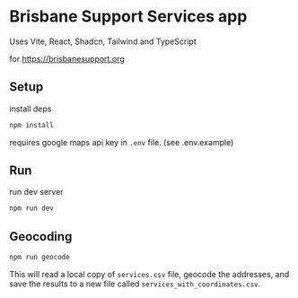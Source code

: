 # Brisbane Support Services app

Uses Vite, React, Shadcn, Tailwind and TypeScript

for https://brisbanesupport.org

## Setup

install deps
```bash
npm install
```

requires google maps api key in `.env` file. (see .env.example)

## Run

run dev server
```bash
npm run dev
```

## Geocoding

```bash
npm run geocode
```

This will read a local copy of `services.csv` file, geocode the addresses, and save the results to a new file called `services_with_coordinates.csv`.